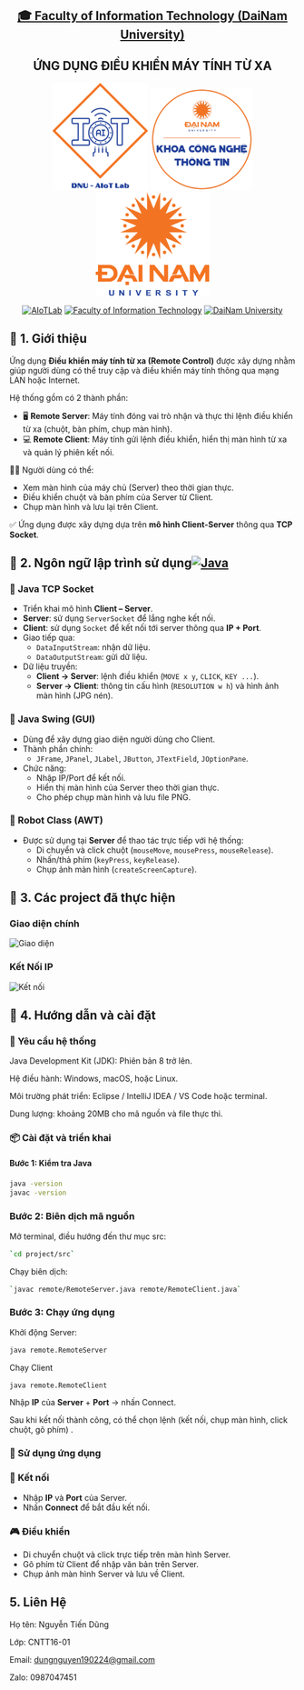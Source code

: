 <h2 align="center">
  <a href="https://dainam.edu.vn/vi/khoa-cong-nghe-thong-tin">
  🎓 Faculty of Information Technology (DaiNam University)
  </a>
</h2>

<h2 align="center">
  ỨNG DỤNG ĐIỀU KHIỂN MÁY TÍNH TỪ XA
</h2>

<div align="center">
  <p align="center">
    <img src="doc/aiotlab_logo.png" alt="AIoTLab Logo" width="170"/>
    <img src="doc/fitdnu_logo.png" alt="FIT DNU Logo" width="180"/>
    <img src="doc/dnu_logo.png" alt="DaiNam University Logo" width="200"/>
  </p>

  [![AIoTLab](https://img.shields.io/badge/AIoTLab-green?style=for-the-badge)](https://www.facebook.com/DNUAIoTLab)
  [![Faculty of Information Technology](https://img.shields.io/badge/Faculty%20of%20Information%20Technology-blue?style=for-the-badge)](https://dainam.edu.vn/vi/khoa-cong-nghe-thong-tin)
  [![DaiNam University](https://img.shields.io/badge/DaiNam%20University-orange?style=for-the-badge)](https://dainam.edu.vn)
</div>



## 📖 1. Giới thiệu

Ứng dụng **Điều khiển máy tính từ xa (Remote Control)** được xây dựng nhằm giúp người dùng có thể truy cập và điều khiển máy tính thông qua mạng LAN hoặc Internet.  

Hệ thống gồm có 2 thành phần:

- 🖥️ **Remote Server**: Máy tính đóng vai trò nhận và thực thi lệnh điều khiển từ xa (chuột, bàn phím, chụp màn hình).  
- 💻 **Remote Client**: Máy tính gửi lệnh điều khiển, hiển thị màn hình từ xa và quản lý phiên kết nối.  

👨‍💻 Người dùng có thể:
- Xem màn hình của máy chủ (Server) theo thời gian thực.
- Điều khiển chuột và bàn phím của Server từ Client.
- Chụp màn hình và lưu lại trên Client.  

✅ Ứng dụng được xây dựng dựa trên **mô hình Client-Server** thông qua **TCP Socket**.  



## 🔧 2. Ngôn ngữ lập trình sử dụng[![Java](https://img.shields.io/badge/Java-007396?style=for-the-badge&logo=java&logoColor=white)](https://www.java.com/)

### 🔹 Java TCP Socket
- Triển khai mô hình **Client – Server**.
- **Server**: sử dụng `ServerSocket` để lắng nghe kết nối.  
- **Client**: sử dụng `Socket` để kết nối tới server thông qua **IP + Port**.  
- Giao tiếp qua:
  - `DataInputStream`: nhận dữ liệu.
  - `DataOutputStream`: gửi dữ liệu.
- Dữ liệu truyền:
  - **Client → Server**: lệnh điều khiển (`MOVE x y`, `CLICK`, `KEY ...`).
  - **Server → Client**: thông tin cấu hình (`RESOLUTION w h`) và hình ảnh màn hình (JPG nén).

### 🔹 Java Swing (GUI)
- Dùng để xây dựng giao diện người dùng cho Client.
- Thành phần chính:
  - `JFrame`, `JPanel`, `JLabel`, `JButton`, `JTextField`, `JOptionPane`.
- Chức năng:
  - Nhập IP/Port để kết nối.
  - Hiển thị màn hình của Server theo thời gian thực.
  - Cho phép chụp màn hình và lưu file PNG.

### 🔹 Robot Class (AWT)
- Được sử dụng tại **Server** để thao tác trực tiếp với hệ thống:
  - Di chuyển và click chuột (`mouseMove`, `mousePress`, `mouseRelease`).
  - Nhấn/thả phím (`keyPress`, `keyRelease`).
  - Chụp ảnh màn hình (`createScreenCapture`).


## 🚀 3. Các project đã thực hiện

 ### Giao diện chính
![Giao diện](./giaodienchinh.png)

### Kết Nối IP
![Kết nối](./ip.png)


## 📝 4. Hướng dẫn và cài đặt 

### 🔧 Yêu cầu hệ thống

Java Development Kit (JDK): Phiên bản 8 trở lên.

Hệ điều hành: Windows, macOS, hoặc Linux.

Môi trường phát triển: Eclipse / IntelliJ IDEA / VS Code hoặc terminal.

Dung lượng: khoảng 20MB cho mã nguồn và file thực thi.


### 📦 Cài đặt và triển khai
#### Bước 1: Kiểm tra Java
```bash
java -version
javac -version
```

### Bước 2: Biên dịch mã nguồn

Mở terminal, điều hướng đến thư mục src:
```bash
`cd project/src`
```
Chạy biên dịch:
``` bash
`javac remote/RemoteServer.java remote/RemoteClient.java`
```

### Bước 3: Chạy ứng dụng

Khởi động Server:
``` bash
java remote.RemoteServer
```

Chạy Client
```bash
java remote.RemoteClient
```
Nhập **IP** của **Server** + **Port** → nhấn Connect.

Sau khi kết nối thành công, có thể chọn lệnh (kết nối, chụp màn hình, click chuột, gõ phím)
.

### 🚀 Sử dụng ứng dụng
### 🔗 Kết nối
- Nhập **IP** và **Port** của Server.
- Nhấn **Connect** để bắt đầu kết nối.

### 🎮 Điều khiển
- Di chuyển chuột và click trực tiếp trên màn hình Server.
- Gõ phím từ Client để nhập văn bản trên Server.
- Chụp ảnh màn hình Server và lưu về Client.

## 5. Liên Hệ
Họ tên: Nguyễn Tiến Dũng

Lớp: CNTT16-01

Email: dungnguyen190224@gmail.com

Zalo: 0987047451



